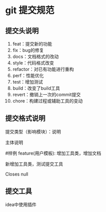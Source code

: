 # git 提交规范
## 提交头说明
1. feat：提交新的功能
2. fix：bug的修复
3. docs：文档格式的改动
4. style：代码格式改变
5. refactor：对已有功能进行重构
6. perf：性能优化
7. test：增加测试
8. build：改变了build工具
9. revert：撤销上一次的commit提交
10. chore：构建过程或辅助工具的变动
## 提交格式说明
提交类型（影响模块）：说明

主体说明

#样例
feature(用户模板): 增加工具类，增加文档

新增加工具类，测试提交工具

Closes null
## 提交工具
idea中使用插件